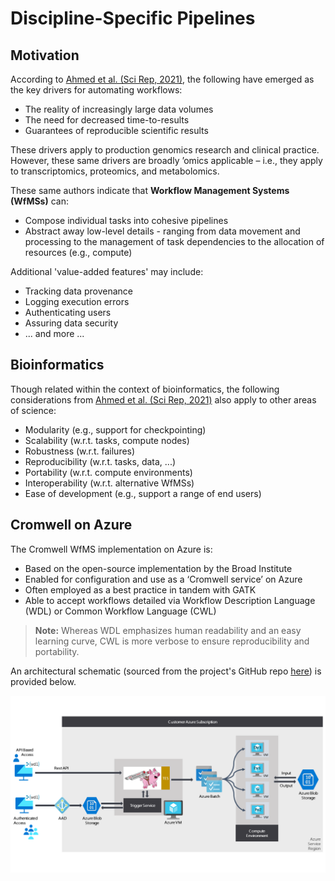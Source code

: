 # Discipline-Specific Pipelines

<!--- workflows vs. pipelines --->

## Motivation 

According to [Ahmed et al. (Sci Rep, 2021)](https://doi.org/10.1038/s41598-021-99288-8), the following have emerged as the key drivers for automating workflows:  

- The reality of increasingly large data volumes 
- The need for decreased time-to-results
- Guarantees of reproducible scientific results  

These drivers apply to production genomics research and clinical practice. However, these same drivers are broadly ’omics applicable – i.e., they apply to transcriptomics, proteomics, and metabolomics.

These same authors indicate that **Workflow Management Systems (WfMSs)** can:

- Compose individual tasks into cohesive pipelines
- Abstract away low-level details - ranging from data movement and processing to the management of task dependencies to the allocation of resources (e.g., compute) 

Additional 'value-added features' may include:

- Tracking data provenance
- Logging execution errors
- Authenticating users 
- Assuring data security
- ... and more ... 

## Bioinformatics 

Though related within the context of bioinformatics, the following considerations from [Ahmed et al. (Sci Rep, 2021)](https://doi.org/10.1038/s41598-021-99288-8) also apply to other areas of science:

- Modularity (e.g., support for checkpointing)
- Scalability (w.r.t. tasks, compute nodes) 
- Robustness (w.r.t. failures)
- Reproducibility (w.r.t. tasks, data, ...)
- Portability (w.r.t. compute environments)
- Interoperability (w.r.t. alternative WfMSs)
- Ease of development (e.g., support a range of end users)

## Cromwell on Azure 

The Cromwell WfMS implementation on Azure is:

- Based on the open-source implementation by the Broad Institute 
- Enabled for configuration and use as a ‘Cromwell service’ on Azure 
- Often employed as a best practice in tandem with GATK 
- Able to accept workflows detailed via Workflow Description Language (WDL) or Common Workflow Language (CWL)

> **Note:**
> Whereas WDL emphasizes human readability and an easy learning curve, CWL is more verbose to ensure reproducibility and portability.

An architectural schematic (sourced from the project's GitHub repo [here](https://github.com/microsoft/CromwellOnAzure)) is provided below. 

![Cromwell on Azure](/genomics/pipeline/media/cromwellonazure.png "Cromwell on Azure")